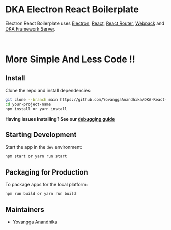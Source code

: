# DKA Electron React Boilerplate
<p>
  Electron React Boilerplate uses <a href="https://electron.atom.io/">Electron</a>, <a href="https://facebook.github.io/react/">React</a>, <a href="https://github.com/reactjs/react-router">React Router</a>, <a href="https://webpack.js.org/">Webpack</a> and <a href="https://github.com/YovanggaAnandhika/DKAFramework-Typescript">DKA Framework Server</a>.
</p>

<br/>

# More Simple And Less Code !! 


## Install

Clone the repo and install dependencies:

```bash
git clone --branch main https://github.com/YovanggaAnandhika/DKA-React-Typescript-Boilerplate your-project-name
cd your-project-name
npm install or yarn install
```

**Having issues installing? See our [debugging guide](https://github.com/YovanggaAnandhika/DKA-React-Typescript-Boilerplate/issue)**

## Starting Development

Start the app in the `dev` environment:

```bash
npm start or yarn run start
```

## Packaging for Production

To package apps for the local platform:

```bash
npm run build or yarn run build
```

## Maintainers
- [Yovangga Anandhika](https://github.com/YovanggaAnandhika)
